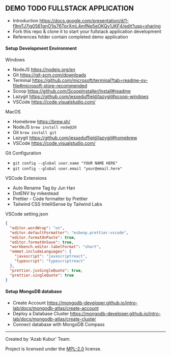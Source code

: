 ## DEMO TODO FULLSTACK APPLICATION

- Introduction https://docs.google.com/presentation/d/1-f9mTJ7ig0561gnO1is76TprXmL4mfNe5eOKQv1JKF4/edit?usp=sharing
- Fork this repo & clone it to start your fullstack application development
- References folder contain completed demo application

#### Setup Development Environment

Windows

- NodeJS https://nodejs.org/en
- Git https://git-scm.com/downloads
- Terminal https://github.com/microsoft/terminal?tab=readme-ov-file#microsoft-store-recommended
- Scoop https://github.com/ScoopInstaller/Install#readme
- Lazygit https://github.com/jesseduffield/lazygit#scoop-windows
- VSCode https://code.visualstudio.com/

MacOS

- Homebrew https://brew.sh/
- NodeJS `brew install node@20`
- Git `brew install git`
- Lazygit https://github.com/jesseduffield/lazygit#homebrew
- VSCode https://code.visualstudio.com/

Git Configuration

- `git config --global user.name "YOUR NAME HERE"`
- `git config --global user.email "your@email.here"`

VSCode Extensions

- Auto Rename Tag by Jun Han
- DotENV by mikestead
- Prettier - Code formatter by Prettier
- Tailwind CSS IntelliSense by Tailwind Labs

VSCode setting.json

```json
{
  "editor.wordWrap": "on",
  "editor.defaultFormatter": "esbenp.prettier-vscode",
  "editor.formatOnPaste": true,
  "editor.formatOnSave": true,
  "workbench.editor.labelFormat": "short",
  "emmet.includeLanguages": {
    "javascript": "javascriptreact",
    "typescript": "typescriptreact"
  },
  "prettier.jsxSingleQuote": true,
  "prettier.singleQuote": true
}
```

#### Setup MongoDB database

- Create Account https://mongodb-developer.github.io/intro-lab/docs/mongodb-atlas/create-account
- Deploy a Database Cluster https://mongodb-developer.github.io/intro-lab/docs/mongodb-atlas/create-cluster
- Connect database with MongoDB Compass

---

Created by 'Azab Kubur' Team.

Project is licensed under the [MPL-2.0](references/LICENSE) license.
